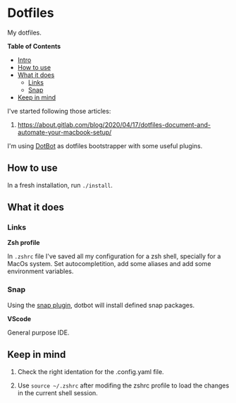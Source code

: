 # Dotfiles

My dotfiles.

**Table of Contents**

- [Intro](#intro)
- [How to use](#how-to-use)
- [What it does](#what-it-does)
  - [Links](#links)
  - [Snap](#snap)
- [Keep in mind](#keep-in-mind)

I've started following those articles:

1. https://about.gitlab.com/blog/2020/04/17/dotfiles-document-and-automate-your-macbook-setup/

I'm using [DotBot](https://github.com/anishathalye/dotbot) as dotfiles bootstrapper with some useful plugins.

## How to use

In a fresh installation, run `./install`.

## What it does

### Links

**Zsh profile**

In `.zshrc` file I've saved all my configuration for a zsh shell, specially for a MacOs system. Set autocompletition, add some aliases and add some environment variables.

### Snap

Using the [snap plugin](https://github.com/DrDynamic/dotbot-snap), dotbot will install defined snap packages.

**VScode**

General purpose IDE.

## Keep in mind

1. Check the right identation for the .config.yaml file.

2. Use `source ~/.zshrc` after modifing the zshrc profile to load the changes in the current shell session.
